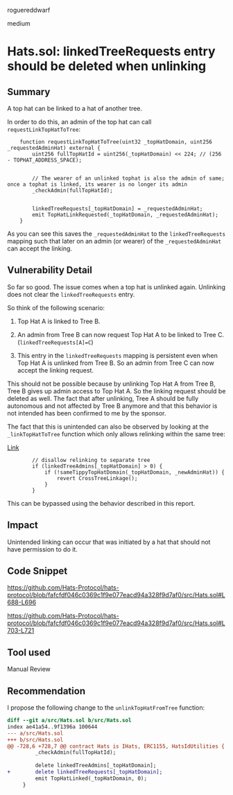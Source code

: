 roguereddwarf

medium

# Hats.sol: linkedTreeRequests entry should be deleted when unlinking

## Summary
A top hat can be linked to a hat of another tree.

In order to do this, an admin of the top hat can call `requestLinkTopHatToTree`:

```solidity
    function requestLinkTopHatToTree(uint32 _topHatDomain, uint256 _requestedAdminHat) external {
        uint256 fullTopHatId = uint256(_topHatDomain) << 224; // (256 - TOPHAT_ADDRESS_SPACE);


        // The wearer of an unlinked tophat is also the admin of same; once a tophat is linked, its wearer is no longer its admin
        _checkAdmin(fullTopHatId);


        linkedTreeRequests[_topHatDomain] = _requestedAdminHat;
        emit TopHatLinkRequested(_topHatDomain, _requestedAdminHat);
    }
```

As you can see this saves the `_requestedAdminHat` to the `linkedTreeRequests` mapping such that later on an admin (or wearer) of the `_requestedAdminHat` can accept the linking.

## Vulnerability Detail
So far so good. The issue comes when a top hat is unlinked again. Unlinking does not clear the `linkedTreeRequests` entry.

So think of the following scenario:

1. Top Hat A is linked to Tree B.

2. An admin from Tree B can now request Top Hat A to be linked to Tree C. (`linkedTreeRequests[A]=C`)

3. This entry in the `linkedTreeRequests` mapping is persistent even when Top Hat A is unlinked from Tree B. So an admin from Tree C can now accept the linking request.

This should not be possible because by unlinking Top Hat A from Tree B, Tree B gives up admin access to Top Hat A. So the linking request should be deleted as well. The fact that after unlinking, Tree A should be fully autonomous and not affected by Tree B anymore and that this behavior is not intended has been confirmed to me by the sponsor.

The fact that this is unintended can also be observed by looking at the `_linkTopHatToTree` function which only allows relinking within the same tree:

[Link](https://github.com/Hats-Protocol/hats-protocol/blob/fafcfdf046c0369c1f9e077eacd94a328f9d7af0/src/Hats.sol#L764-L769)
```solidity
        // disallow relinking to separate tree
        if (linkedTreeAdmins[_topHatDomain] > 0) {
            if (!sameTippyTopHatDomain(_topHatDomain, _newAdminHat)) {
                revert CrossTreeLinkage();
            }
        }
```

This can be bypassed using the behavior described in this report.

## Impact
Unintended linking can occur that was initiated by a hat that should not have permission to do it.

## Code Snippet
https://github.com/Hats-Protocol/hats-protocol/blob/fafcfdf046c0369c1f9e077eacd94a328f9d7af0/src/Hats.sol#L688-L696

https://github.com/Hats-Protocol/hats-protocol/blob/fafcfdf046c0369c1f9e077eacd94a328f9d7af0/src/Hats.sol#L703-L721

## Tool used
Manual Review

## Recommendation
I propose the following change to the `unlinkTopHatFromTree` function:
```diff
diff --git a/src/Hats.sol b/src/Hats.sol
index ae41a54..9f1396a 100644
--- a/src/Hats.sol
+++ b/src/Hats.sol
@@ -728,6 +728,7 @@ contract Hats is IHats, ERC1155, HatsIdUtilities {
         _checkAdmin(fullTopHatId);
 
         delete linkedTreeAdmins[_topHatDomain];
+        delete linkedTreeRequests[_topHatDomain];
         emit TopHatLinked(_topHatDomain, 0);
     }
```